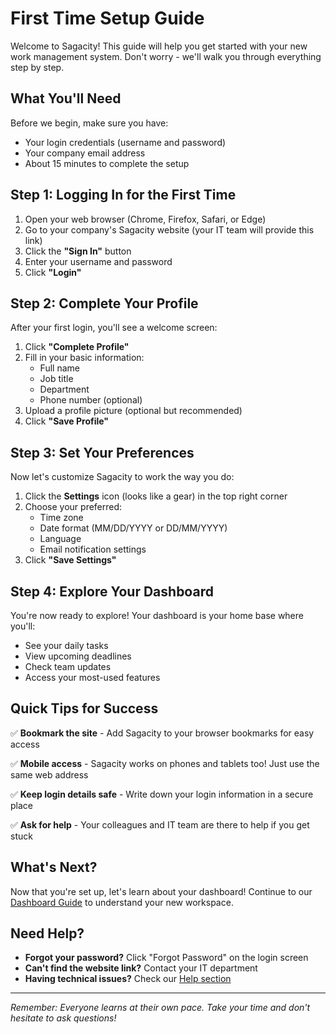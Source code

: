 # First Time Setup Guide

Welcome to Sagacity! This guide will help you get started with your new work management system. Don't worry - we'll walk you through everything step by step.

## What You'll Need

Before we begin, make sure you have:
- Your login credentials (username and password)
- Your company email address
- About 15 minutes to complete the setup

## Step 1: Logging In for the First Time

1. Open your web browser (Chrome, Firefox, Safari, or Edge)
2. Go to your company's Sagacity website (your IT team will provide this link)
3. Click the **"Sign In"** button
4. Enter your username and password
5. Click **"Login"**


## Step 2: Complete Your Profile

After your first login, you'll see a welcome screen:

1. Click **"Complete Profile"**
2. Fill in your basic information:
   - Full name
   - Job title
   - Department
   - Phone number (optional)
3. Upload a profile picture (optional but recommended)
4. Click **"Save Profile"**


## Step 3: Set Your Preferences

Now let's customize Sagacity to work the way you do:

1. Click the **Settings** icon (looks like a gear) in the top right corner
2. Choose your preferred:
   - Time zone
   - Date format (MM/DD/YYYY or DD/MM/YYYY)
   - Language
   - Email notification settings
3. Click **"Save Settings"**


## Step 4: Explore Your Dashboard

You're now ready to explore! Your dashboard is your home base where you'll:
- See your daily tasks
- View upcoming deadlines
- Check team updates
- Access your most-used features

## Quick Tips for Success

✅ **Bookmark the site** - Add Sagacity to your browser bookmarks for easy access

✅ **Mobile access** - Sagacity works on phones and tablets too! Just use the same web address

✅ **Keep login details safe** - Write down your login information in a secure place

✅ **Ask for help** - Your colleagues and IT team are there to help if you get stuck

## What's Next?

Now that you're set up, let's learn about your dashboard! Continue to our [Dashboard Guide](dashboard.md) to understand your new workspace.

## Need Help?

- **Forgot your password?** Click "Forgot Password" on the login screen
- **Can't find the website link?** Contact your IT department
- **Having technical issues?** Check our [Help section](../../help/finding-help.md)

---

*Remember: Everyone learns at their own pace. Take your time and don't hesitate to ask questions!*